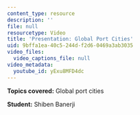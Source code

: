 ```yaml
---
content_type: resource
description: ''
file: null
resourcetype: Video
title: 'Presentation: Global Port Cities'
uid: 9bffa1ea-40c5-244d-f2d6-0469a3ab3035
video_files:
  video_captions_file: null
video_metadata:
  youtube_id: yExu8MFD4dc
---
```


**Topics covered:** Global port cities

**Student:** Shiben Banerji